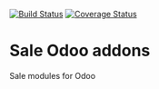 [![Build Status](https://travis-ci.org/avanzosc/sale-addons.svg?branch=16.0)](https://travis-ci.org/avanzosc/sale-addons)
[![Coverage Status](https://coveralls.io/repos/avanzosc/sale-addons/badge.svg?branch=16.0)](https://coveralls.io/github/avanzosc/sale-addons?branch=16.0)

Sale Odoo addons
================

Sale modules for Odoo
